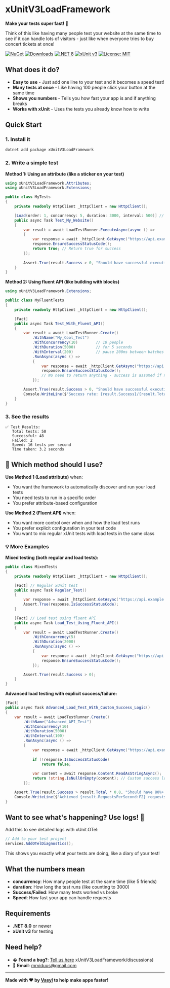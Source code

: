 # xUnitV3LoadFramework 

**Make your tests super fast! 🚀**

Think of this like having many people test your website at the same time to see if it can handle lots of visitors - just like when everyone tries to buy concert tickets at once!

[![NuGet](https://img.shields.io/nuget/v/xUnitV3LoadFramework.svg)](https://www.nuget.org/packages/xUnitV3LoadFramework)
[![Downloads](https://img.shields.io/nuget/dt/xUnitV3LoadFramework.svg)](https://www.nuget.org/packages/xUnitV3LoadFramework)
[![.NET 8](https://img.shields.io/badge/.NET-8.0-purple)](https://dotnet.microsoft.com/download/dotnet/8.0)
[![xUnit v3](https://img.shields.io/badge/xUnit-v3.0-blue)](https://xunit.net/)
[![License: MIT](https://img.shields.io/badge/License-MIT-green.svg)](LICENSE)

## What does it do?

* **Easy to use** - Just add one line to your test and it becomes a speed test! 
* **Many tests at once** - Like having 100 people click your button at the same time
* **Shows you numbers** - Tells you how fast your app is and if anything breaks
* **Works with xUnit** - Uses the tests you already know how to write

## Quick Start

### 1. Install it
```bash
dotnet add package xUnitV3LoadFramework
```

### 2. Write a simple test

**Method 1: Using an attribute (like a sticker on your test)**
```csharp
using xUnitV3LoadFramework.Attributes;
using xUnitV3LoadFramework.Extensions;

public class MyTests
{
    private readonly HttpClient _httpClient = new HttpClient();

    [Load(order: 1, concurrency: 5, duration: 3000, interval: 500)] // 5 people testing for 3 seconds
    public async Task Test_My_Website()
    {
        var result = await LoadTestRunner.ExecuteAsync(async () =>
        {
            var response = await _httpClient.GetAsync("https://api.example.com/data");
            response.EnsureSuccessStatusCode();
            return true; // Return true for success
        });
        
        Assert.True(result.Success > 0, "Should have successful executions");
    }
}
```

**Method 2: Using fluent API (like building with blocks)**
```csharp
using xUnitV3LoadFramework.Extensions;

public class MyFluentTests
{
    private readonly HttpClient _httpClient = new HttpClient();

    [Fact]
    public async Task Test_With_Fluent_API()
    {
        var result = await LoadTestRunner.Create()
            .WithName("My_Cool_Test")
            .WithConcurrency(10)        // 10 people
            .WithDuration(5000)         // for 5 seconds  
            .WithInterval(200)          // pause 200ms between batches
            .RunAsync(async () =>
            {
                var response = await _httpClient.GetAsync("https://api.example.com");
                response.EnsureSuccessStatusCode();
                // No need to return anything - success is assumed if no exception
            });

        Assert.True(result.Success > 0, "Should have successful executions");
        Console.WriteLine($"Success rate: {result.Success}/{result.Total}");
    }
}
```

### 3. See the results
```
✅ Test Results:
   Total tests: 50
   Successful: 48
   Failed: 2
   Speed: 16 tests per second
   Time taken: 3.2 seconds
```

## 🤔 Which method should I use?

**Use Method 1 (Load attribute)** when:
- You want the framework to automatically discover and run your load tests
- You need tests to run in a specific order
- You prefer attribute-based configuration

**Use Method 2 (Fluent API)** when:
- You want more control over when and how the load test runs
- You prefer explicit configuration in your test code
- You want to mix regular xUnit tests with load tests in the same class

### 💡 More Examples

**Mixed testing (both regular and load tests):**
```csharp
public class MixedTests
{
    private readonly HttpClient _httpClient = new HttpClient();

    [Fact] // Regular xUnit test
    public async Task Regular_Test()
    {
        var response = await _httpClient.GetAsync("https://api.example.com");
        Assert.True(response.IsSuccessStatusCode);
    }

    [Fact] // Load test using fluent API
    public async Task Load_Test_Using_Fluent_API()
    {
        var result = await LoadTestRunner.Create()
            .WithConcurrency(5)
            .WithDuration(2000)
            .RunAsync(async () =>
            {
                var response = await _httpClient.GetAsync("https://api.example.com");
                response.EnsureSuccessStatusCode();
            });

        Assert.True(result.Success > 0);
    }
}
```

**Advanced load testing with explicit success/failure:**
```csharp
[Fact]
public async Task Advanced_Load_Test_With_Custom_Success_Logic()
{
    var result = await LoadTestRunner.Create()
        .WithName("Advanced_API_Test")
        .WithConcurrency(10)
        .WithDuration(5000)
        .WithInterval(100)
        .RunAsync(async () =>
        {
            var response = await _httpClient.GetAsync("https://api.example.com/data");
            
            if (!response.IsSuccessStatusCode) 
                return false;
                
            var content = await response.Content.ReadAsStringAsync();
            return !string.IsNullOrEmpty(content); // Custom success logic
        });

    Assert.True(result.Success > result.Total * 0.8, "Should have 80%+ success rate");
    Console.WriteLine($"Achieved {result.RequestsPerSecond:F2} requests per second");
}
```

## Want to see what's happening? Use logs! 📝

Add this to see detailed logs with xUnit.OTel:
```csharp
// Add to your test project
services.AddOTelDiagnostics();
```

This shows you exactly what your tests are doing, like a diary of your test!

## What the numbers mean

- **concurrency**: How many people test at the same time (like 5 friends)
- **duration**: How long the test runs (like counting to 3000)
- **Success/Failed**: How many tests worked vs broke
- **Speed**: How fast your app can handle requests

## Requirements

- **.NET 8.0** or newer
- **xUnit v3** for testing

## Need help?

- � **Found a bug?**: [Tell us here](https://github.com/mrviduus/xUnitV3LoadFramework/issues)
xUnitV3LoadFramework/discussions)
- 📧 **Email**: [mrviduus@gmail.com](mailto:mrviduus@gmail.com)

---

**Made with ❤️ by [Vasyl](https://github.com/mrviduus) to help make apps faster!**

